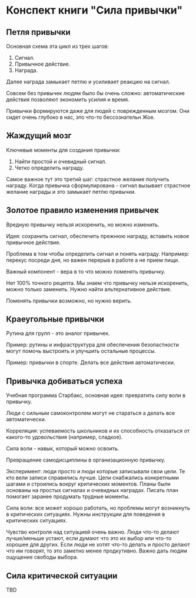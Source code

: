 # Конспект книги "Сила привычки"

## Петля привычки

Основная схема эта цикл из трех шагов:

1.  Сигнал.
1.  Привычное действие.
1.  Награда.

Далее награда замыкает петлю и усиливает реакцию на сигнал.

Совсем без привычек людям было бы очень сложно: автоматические действия позволяют экономить усилия и время.

Привычки формируются даже для людей с поврежденным мозгом. Они сидет очень глубоко в нас, это что-то бессознательн Жое.

## Жаждущий мозг

Ключевые моменты для создания привычки:

1.  Найти простой и очевидный сигнал.
2.  Четко определить награду.

Самое важное тут это третий шаг: страстное желание получить награду. Когда привычка сформулирована - сигнал вызывает страстное желание награды и это замыкает петлю привычки.

## Золотое правило изменения привычек

Вредную привычку нельзя искоренить, но можно изменить.

Идея: сохранить сигнал, обеспечить прежнюю награду, вставить новое привычное действие.

Проблема в том чтобы определить сигнал и понять награду. Например: перекус посреди дня, но важен перерыв в работе а не прием пищи.

Важный компонент - вера в то что можно поменять привычку.

Нет 100% точного рецепта. Мы знаем что привычку нельзя искоренить, можно только заменить. Нужно найти альтернативное действие. 

Поменять привычки возможно, но нужно верить.

## Краеугольные привычки

Рутина для групп - это аналог привычек.

Пример: рутины и инфраструктура для обеспечения безопастности могут помочь выстроить и улучшить остальные процессы.

Пример: привычки в спорте. Делать все действия автоматически.

##  Привычка добиваться успеха

Учебная программа Старбакс, основная идея: превратить силу воли в привычку.

Люди с сильным самоконтролем могут не стараться а делать все автоматически.

Корреляция: успеваемость школьников и их способность отказаться от какого-то удовольствия (например, сладкое).

Сила воли - навык, который можно освоить.

Превращение самодисциплины в организационную привычку.

Эксперимент: люди просто и люди которые записывали свои цели. Те кто вели записи справились лучше. Цели снабжались конкретными шагами и строились вокруг критических моментов. Планы были основаны на простых сигналах и очевидных наградах. Писать план помогает заранее продумать трудные моменты.

Сила воли: все может хорошо работать, но проблемы могут возникнуть в критических ситуациях. Нужны инструкции для поведения в критических ситуациях.

Чувство контроля над ситуацией очень важно. Люди что-то делают лучше/меньше устают, если думают что это их выбор или что-то хорошее для других. Если люди не хотят что-то делать и просто делают что им говорят, то это заметно менее продкутивно. Важно дать людям ощущение свободы выбора.

## Сила критической ситуации

TBD
